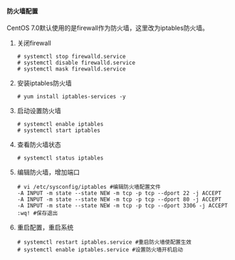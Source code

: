 #### 防火墙配置

CentOS 7.0默认使用的是firewall作为防火墙，这里改为iptables防火墙。

1. 关闭firewall

   ```
   # systemctl stop firewalld.service
   # systemctl disable firewalld.service
   # systemctl mask firewalld.service
   ```

2. 安装iptables防火墙

   ```
   # yum install iptables-services -y
   ```

3. 启动设置防火墙

   ```
   # systemctl enable iptables
   # systemctl start iptables
   ```

4. 查看防火墙状态

   ```
   # systemctl status iptables
   ```

5. 编辑防火墙，增加端口

   ```
   # vi /etc/sysconfig/iptables #编辑防火墙配置文件
   -A INPUT -m state --state NEW -m tcp -p tcp --dport 22 -j ACCEPT
   -A INPUT -m state --state NEW -m tcp -p tcp --dport 80 -j ACCEPT
   -A INPUT -m state --state NEW -m tcp -p tcp --dport 3306 -j ACCEPT
   :wq! #保存退出
   ```

6. 重启配置，重启系统

   ```
   # systemctl restart iptables.service #重启防火墙使配置生效
   # systemctl enable iptables.service #设置防火墙开机启动
   ```

   